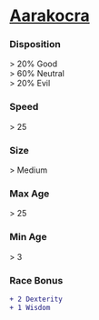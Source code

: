 # **[Aarakocra](https://www.dndbeyond.com/races/aarakocra)**
### **Disposition**
\> 20% Good<br>
\> 60% Neutral<br>
\> 20% Evil
### **Speed**
\> 25
### **Size**
\> Medium
### **Max Age**
\> 25
### **Min Age**
\> 3
### **Race Bonus**
```diff
+ 2 Dexterity
+ 1 Wisdom
```
